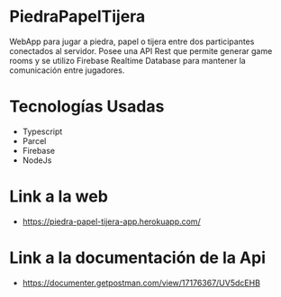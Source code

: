 # PiedraPapelTijera
WebApp para jugar a piedra, papel o tijera entre dos participantes conectados al servidor. Posee una API Rest que permite generar game rooms y se utilizo Firebase Realtime Database para mantener la comunicación entre jugadores.


# Tecnologías Usadas
- Typescript
- Parcel
- Firebase
- NodeJs


# Link a la web
- https://piedra-papel-tijera-app.herokuapp.com/

# Link a la documentación de la Api
- https://documenter.getpostman.com/view/17176367/UV5dcEHB
